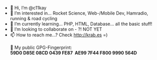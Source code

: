 - 👋 Hi, I’m @c11kay
- 👀 I’m interested in... Rocket Science, Web-/Mobile Dev, Hamradio, running & road cycling
- 🌱 I’m currently learning... PHP, HTML, Database... all the basic stuff!
- 💞️ I’m looking to collaborate on - ?! NOT YET
- 📫 How to reach me...? Check http://krab.es =)
<br><br>
🔐 My public GPG-Fingerprint:<br>
<b>59D0 D85E 08CD 0439 FE87  AE99 7F44 F800 9990 564D</b>
<!---
c11kay/c11kay is a ✨ special ✨ repository because its `README .md` (this file) appears on your GitHub profile.
You can click the Preview link to take a look at your changes.
--->
